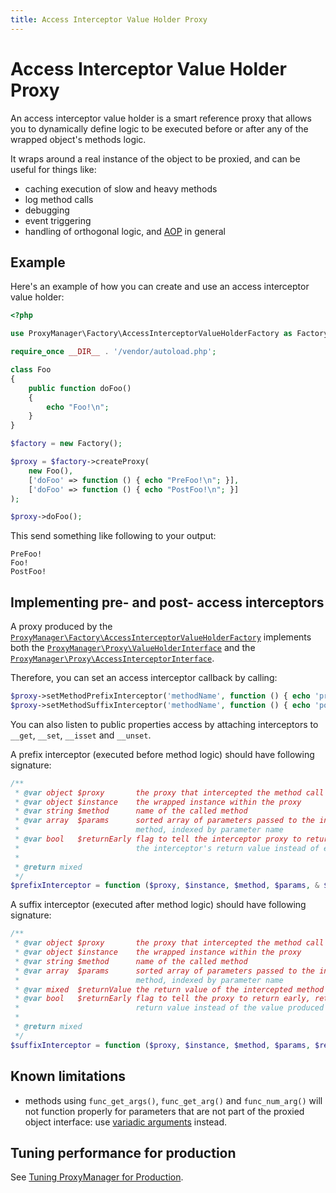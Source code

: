 ```yaml
---
title: Access Interceptor Value Holder Proxy
---
```


# Access Interceptor Value Holder Proxy

An access interceptor value holder is a smart reference proxy that allows you to dynamically
define logic to be executed before or after any of the wrapped object's methods
logic.

It wraps around a real instance of the object to be proxied, and can be useful for things like:

 * caching execution of slow and heavy methods
 * log method calls
 * debugging
 * event triggering
 * handling of orthogonal logic, and [AOP](http://en.wikipedia.org/wiki/Aspect-oriented_programming) in general

## Example

Here's an example of how you can create and use an access interceptor value holder:

```php
<?php

use ProxyManager\Factory\AccessInterceptorValueHolderFactory as Factory;

require_once __DIR__ . '/vendor/autoload.php';

class Foo
{
    public function doFoo()
    {
        echo "Foo!\n";
    }
}

$factory = new Factory();

$proxy = $factory->createProxy(
    new Foo(),
    ['doFoo' => function () { echo "PreFoo!\n"; }],
    ['doFoo' => function () { echo "PostFoo!\n"; }]
);

$proxy->doFoo();
```

This send something like following to your output:

```
PreFoo!
Foo!
PostFoo!
```

## Implementing pre- and post- access interceptors

A proxy produced by the
[`ProxyManager\Factory\AccessInterceptorValueHolderFactory`](https://github.com/Ocramius/ProxyManager/blob/master/src/ProxyManager/Factory/AccessInterceptorValueHolderFactory.php)
implements both the
[`ProxyManager\Proxy\ValueHolderInterface`](https://github.com/Ocramius/ProxyManager/blob/master/src/ProxyManager/Proxy/ValueHolderInterface.php)
and the
[`ProxyManager\Proxy\AccessInterceptorInterface`](https://github.com/Ocramius/ProxyManager/blob/master/src/ProxyManager/Proxy/ValueHolderInterface.php).

Therefore, you can set an access interceptor callback by calling:

```php
$proxy->setMethodPrefixInterceptor('methodName', function () { echo 'pre'; });
$proxy->setMethodSuffixInterceptor('methodName', function () { echo 'post'; });
```

You can also listen to public properties access by attaching interceptors to `__get`, `__set`, `__isset` and `__unset`.

A prefix interceptor (executed before method logic) should have following signature:

```php
/**
 * @var object $proxy       the proxy that intercepted the method call
 * @var object $instance    the wrapped instance within the proxy
 * @var string $method      name of the called method
 * @var array  $params      sorted array of parameters passed to the intercepted
 *                          method, indexed by parameter name
 * @var bool   $returnEarly flag to tell the interceptor proxy to return early, returning
 *                          the interceptor's return value instead of executing the method logic
 *
 * @return mixed
 */
$prefixInterceptor = function ($proxy, $instance, $method, $params, & $returnEarly) {};
```

A suffix interceptor (executed after method logic) should have following signature:

```php
/**
 * @var object $proxy       the proxy that intercepted the method call
 * @var object $instance    the wrapped instance within the proxy
 * @var string $method      name of the called method
 * @var array  $params      sorted array of parameters passed to the intercepted
 *                          method, indexed by parameter name
 * @var mixed  $returnValue the return value of the intercepted method
 * @var bool   $returnEarly flag to tell the proxy to return early, returning the interceptor's
 *                          return value instead of the value produced by the method
 *
 * @return mixed
 */
$suffixInterceptor = function ($proxy, $instance, $method, $params, $returnValue, & $returnEarly) {};
```

## Known limitations

 * methods using `func_get_args()`, `func_get_arg()` and `func_num_arg()` will not function properly
   for parameters that are not part of the proxied object interface: use 
   [variadic arguments](http://php.net/manual/en/functions.arguments.php#functions.variable-arg-list)
   instead.

## Tuning performance for production

See [Tuning ProxyManager for Production](https://github.com/Ocramius/ProxyManager/blob/master/docs/tuning-for-production.md).
